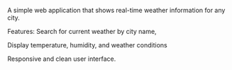 A simple web application that shows real-time weather information for any city.

Features:
Search for current weather by city name,

Display temperature, humidity, and weather conditions

Responsive and clean user interface.
